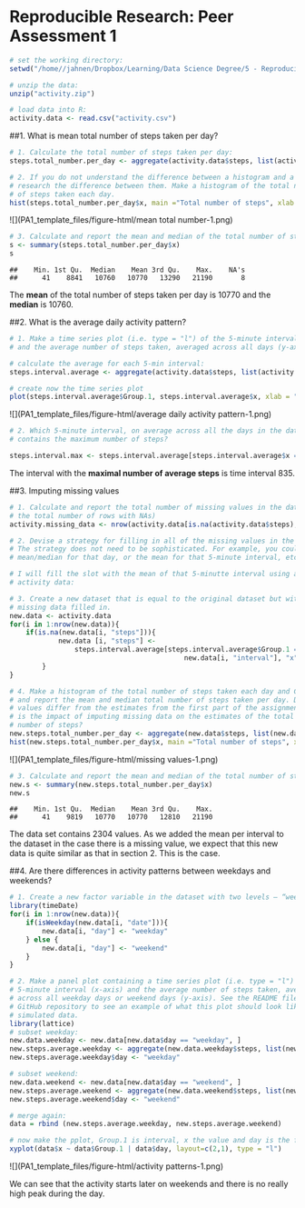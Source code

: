 # Reproducible Research: Peer Assessment 1


```r
# set the working directory:
setwd("/home//jahnen/Dropbox/Learning/Data Science Degree/5 - Reproducible Research/week 3 - Distribution and checklist/Assignment 1/RepData_PeerAssessment1/")

# unzip the data:
unzip("activity.zip")

# load data into R:
activity.data <- read.csv("activity.csv")
```

##1. What is mean total number of steps taken per day?


```r
# 1. Calculate the total number of steps taken per day:
steps.total_number.per_day <- aggregate(activity.data$steps, list(activity.data$date), FUN = "sum")

# 2. If you do not understand the difference between a histogram and a barplot, 
# research the difference between them. Make a histogram of the total number 
# of steps taken each day.
hist(steps.total_number.per_day$x, main ="Total number of steps", xlab = "steps", breaks = 50)
```

![](PA1_template_files/figure-html/mean total number-1.png) 

```r
# 3. Calculate and report the mean and median of the total number of steps taken per day
s <- summary(steps.total_number.per_day$x)
s
```

```
##    Min. 1st Qu.  Median    Mean 3rd Qu.    Max.    NA's 
##      41    8841   10760   10770   13290   21190       8
```

The **mean** of the total number of steps taken per day is 10770 and the **median** is 10760.

##2. What is the average daily activity pattern?


```r
# 1. Make a time series plot (i.e. type = "l") of the 5-minute interval (x-axis) 
# and the average number of steps taken, averaged across all days (y-axis)

# calculate the average for each 5-min interval:
steps.interval.average <- aggregate(activity.data$steps, list(activity.data$interval), FUN = "mean", na.rm = TRUE)

# create now the time series plot
plot(steps.interval.average$Group.1, steps.interval.average$x, xlab = "time interval", ylab="steps", type = "l")
```

![](PA1_template_files/figure-html/average daily activity pattern-1.png) 

```r
# 2. Which 5-minute interval, on average across all the days in the dataset, 
# contains the maximum number of steps?

steps.interval.max <- steps.interval.average[steps.interval.average$x == max(steps.interval.average$x, rm.na = TRUE), ]
```

The interval with the **maximal number of average steps** is time interval 835.

##3. Imputing missing values


```r
# 1. Calculate and report the total number of missing values in the dataset (i.e. 
# the total number of rows with NAs)
activity.missing_data <- nrow(activity.data[is.na(activity.data$steps), ])

# 2. Devise a strategy for filling in all of the missing values in the dataset. 
# The strategy does not need to be sophisticated. For example, you could use the 
# mean/median for that day, or the mean for that 5-minute interval, etc.

# I will fill the slot with the mean of that 5-minutte interval using a loop 
# activity data:

# 3. Create a new dataset that is equal to the original dataset but with the 
# missing data filled in.
new.data <- activity.data
for(i in 1:nrow(new.data)){
    if(is.na(new.data[i, "steps"])){
            new.data [i, "steps"] <- 
                steps.interval.average[steps.interval.average$Group.1 == 
                                           new.data[i, "interval"], "x"]
        }
}

# 4. Make a histogram of the total number of steps taken each day and Calculate
# and report the mean and median total number of steps taken per day. Do these 
# values differ from the estimates from the first part of the assignment? What 
# is the impact of imputing missing data on the estimates of the total daily 
# number of steps?
new.steps.total_number.per_day <- aggregate(new.data$steps, list(new.data$date), FUN = "sum")
hist(new.steps.total_number.per_day$x, main ="Total number of steps", xlab = "steps", breaks = 50)
```

![](PA1_template_files/figure-html/missing values-1.png) 

```r
# 3. Calculate and report the mean and median of the total number of steps taken per day
new.s <- summary(new.steps.total_number.per_day$x)
new.s
```

```
##    Min. 1st Qu.  Median    Mean 3rd Qu.    Max. 
##      41    9819   10770   10770   12810   21190
```

The data set contains 2304 values. As we added the mean per interval to the dataset in the case there is a missing value, we expect that this new data is quite similar as that in section 2. This is the case.

##4. Are there differences in activity patterns between weekdays and weekends?


```r
# 1. Create a new factor variable in the dataset with two levels – “weekday” and “weekend” indicating whether a given date is a weekday or weekend day.
library(timeDate)
for(i in 1:nrow(new.data)){
    if(isWeekday(new.data[i, "date"])){
        new.data[i, "day"] <- "weekday"
    } else {
        new.data[i, "day"] <- "weekend"
    }
}

# 2. Make a panel plot containing a time series plot (i.e. type = "l") of the 
# 5-minute interval (x-axis) and the average number of steps taken, averaged 
# across all weekday days or weekend days (y-axis). See the README file in the 
# GitHub repository to see an example of what this plot should look like using
# simulated data.
library(lattice)
# subset weekday:
new.data.weekday <- new.data[new.data$day == "weekday", ]
new.steps.average.weekday <- aggregate(new.data.weekday$steps, list(new.data.weekday$interval), FUN = "mean", na.rm = TRUE)
new.steps.average.weekday$day <- "weekday"

# subset weekend:
new.data.weekend <- new.data[new.data$day == "weekend", ]
new.steps.average.weekend <- aggregate(new.data.weekend$steps, list(new.data.weekend$interval), FUN = "mean", na.rm = TRUE)
new.steps.average.weekend$day <- "weekend"

# merge again:
data = rbind (new.steps.average.weekday, new.steps.average.weekend)

# now make the pplot, Group.1 is interval, x the value and day is the factor:
xyplot(data$x ~ data$Group.1 | data$day, layout=c(2,1), type = "l")
```

![](PA1_template_files/figure-html/activity patterns-1.png) 

We can see that the activity starts later on weekends and there is no really high peak during the day.
